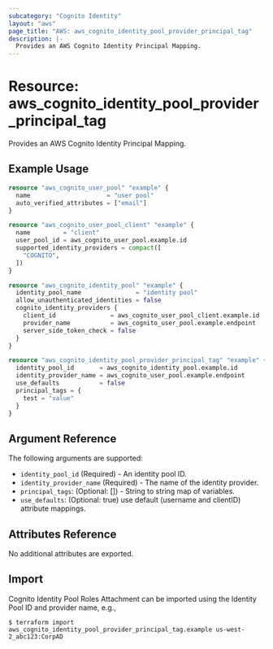```yaml
---
subcategory: "Cognito Identity"
layout: "aws"
page_title: "AWS: aws_cognito_identity_pool_provider_principal_tag"
description: |-
  Provides an AWS Cognito Identity Principal Mapping.
---
```


# Resource: aws_cognito_identity_pool_provider_principal_tag

Provides an AWS Cognito Identity Principal Mapping.

## Example Usage

```terraform
resource "aws_cognito_user_pool" "example" {
  name                     = "user pool"
  auto_verified_attributes = ["email"]
}

resource "aws_cognito_user_pool_client" "example" {
  name         = "client"
  user_pool_id = aws_cognito_user_pool.example.id
  supported_identity_providers = compact([
    "COGNITO",
  ])
}

resource "aws_cognito_identity_pool" "example" {
  identity_pool_name               = "identity pool"
  allow_unauthenticated_identities = false
  cognito_identity_providers {
    client_id               = aws_cognito_user_pool_client.example.id
    provider_name           = aws_cognito_user_pool.example.endpoint
    server_side_token_check = false
  }
}

resource "aws_cognito_identity_pool_provider_principal_tag" "example" {
  identity_pool_id       = aws_cognito_identity_pool.example.id
  identity_provider_name = aws_cognito_user_pool.example.endpoint
  use_defaults           = false
  principal_tags = {
    test = "value"
  }
}
```

## Argument Reference

The following arguments are supported:

* `identity_pool_id` (Required) - An identity pool ID.
* `identity_provider_name` (Required) - The name of the identity provider.
* `principal_tags`: (Optional: []) - String to string map of variables.
* `use_defaults`: (Optional: true) use default (username and clientID) attribute mappings.

## Attributes Reference

No additional attributes are exported.

## Import

Cognito Identity Pool Roles Attachment can be imported using the Identity Pool ID and provider name, e.g.,

```
$ terraform import aws_cognito_identity_pool_provider_principal_tag.example us-west-2_abc123:CorpAD
```

